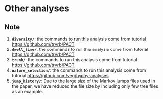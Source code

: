 # Other analyses

## Note

1. **`diversity/`**: the commands to run this analysis come from tutorial https://github.com/trvrb/PACT
2. **`dwell_time/`**: the commands to run this analysis come from tutorial https://github.com/trvrb/PACT
3. **`trunk/`**: the commands to run this analysis come from tutorial https://github.com/trvrb/PACT
4. **`nature_selection/`**: the commands to run this analysis come from tutorial https://github.com/veg/hyphy-analyses
5. **`jump_history/`**: Due to the large size of the Markov jumps files used in the paper, we have reduced the file size by including only few tree files as an example.
